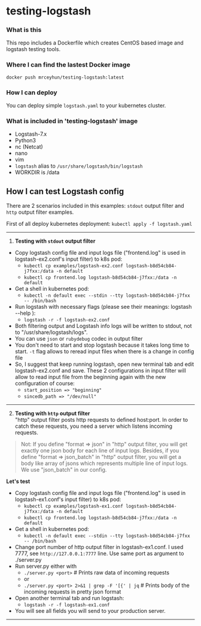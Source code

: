 # testing-logstash

### What is this
This repo includes a Dockerfile which creates CentOS based image and logstash testing tools.

### Where I can find the lastest Docker image
`docker push mrceyhun/testing-logstash:latest`

### How I can deploy
You can deploy simple `logstash.yaml` to your kubernetes cluster.

### What is included in 'testing-logstash' image
- Logstash-7.x
- Python3
- nc (Netcat)
- nano
- vim
- `logstash` alias to `/usr/share/logstash/bin/logstash`
- WORKDIR is /data

## How I can test Logstash config
There are 2 scenarios included in this examples: `stdout` output filter and `http` output filter examples.

First of all deploy kubernetes deployment:
`kubectl apply -f logstash.yaml`

---
1. **Testing with `stdout` output filter**<br />
- Copy logstash config file and input logs file ("frontend.log" is used in logstash-ex2.conf's input filter) to k8s pod: 
  - `kubectl cp examples/logstash-ex2.conf logstash-b8d54cb84-j7fxx:/data -n default`
  - `kubectl cp frontend.log logstash-b8d54cb84-j7fxx:/data -n default`
- Get a shell in kubernetes pod:
  - `kubectl -n default exec --stdin --tty logstash-b8d54cb84-j7fxx -- /bin/bash`
- Run logstash with necessary flags (please see their meanings: logstash --help ):
  - `logstash -r -f logstash-ex2.conf`
- Both filtering output and Logstash info logs will be written to stdout, not to "/usr/share/logstash/logs".
- You can use `json` or `rubydebug` codec in output filter
- You don't need to start and stop logstash because it takes long time to start. `-t` flag allows to reread input files when there is a change in config file
- So, I suggest that keep running logstash, open new terminal tab and edit logstash-ex2.conf and save. These 2 configurations in input filter will allow to read input file from the beginning again  with the new configuration of course:
  - `start_position => "beginning"` 
  - `sincedb_path => "/dev/null"`

---

2. **Testing with `http` output filter**<br />
"http" output filter posts http requests to defined host:port. In order to catch these requests, you need a server which listens incoming requests. 

> Not: If you define "format => json" in "http" output filter, you will get exactly one json body for each line of input logs. Besides, if you define "format => json_batch" in "http" output filter, you will get a body like array of jsons which represents multiple line of input logs. We use "json_batch" in our config.

**Let's test**
- Copy logstash config file and input logs file ("frontend.log" is used in logstash-ex1.conf's input filter) to k8s pod:
  - `kubectl cp examples/logstash-ex1.conf logstash-b8d54cb84-j7fxx:/data -n default`
  - `kubectl cp frontend.log logstash-b8d54cb84-j7fxx:/data -n default`
- Get a shell in kubernetes pod:
  - `kubectl -n default exec --stdin --tty logstash-b8d54cb84-j7fxx -- /bin/bash`
- Change port number of http output filter in logstash-ex1.conf. I used 7777, see `http://127.0.0.1:7777` line. Use same port as argument to ./server.py 
- Run server.py either with
  - `./server.py <port>`                           # Prints raw data of incoming requests
  - or
  - `./server.py <port> 2>&1 | grep -F '[{' | jq`  # Prints body of the incoming requests in pretty json format
- Open another terminal tab and run logstash:
  - `logstash -r -f logstash-ex1.conf`
- You will see all fields you will send to your production server.
  
---
